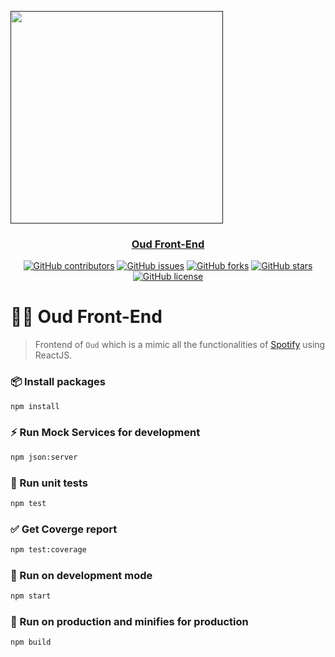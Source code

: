 <p align="center">
  <a href="" rel="noopener">
  
  <img 
    src="https://github.com/AbdallahHemdan/oudFrontend/blob/master/oudfrontend/src/assets/images/Oud.png" 
    width="340px"
    height="340px"
    align="center"
  />

</p>

<h3 align="center">Oud Front-End</h3>

<div align="center">

[![GitHub contributors](https://img.shields.io/github/contributors/AbdallahHemdan/oudFrontend)](https://github.com/AbdallahHemdan/oudFrontend/contributors)
[![GitHub issues](https://img.shields.io/github/issues/AbdallahHemdan/oudFrontend)](https://github.com/AbdallahHemdan/oudFrontend/issues)
[![GitHub forks](https://img.shields.io/github/forks/AbdallahHemdan/oudFrontend)](https://github.com/AbdallahHemdan/oudFrontend/network)
[![GitHub stars](https://img.shields.io/github/stars/AbdallahHemdan/oudFrontend)](https://github.com/AbdallahHemdan/oudFrontend/stargazers)
[![GitHub license](https://img.shields.io/github/license/AbdallahHemdan/oudFrontend)](https://github.com/AbdallahHemdan/oudFrontend/blob/master/LICENSE)

</div>

# 🏃‍♂️ Oud Front-End
> Frontend of ```Oud``` which is a mimic all the functionalities of [Spotify](https://open.spotify.com/) using ReactJS.



### 📦 Install packages
```sh
npm install
```
### ⚡ Run Mock Services for development
```sh
npm json:server
```

### 🧪 Run unit tests
```sh
npm test
```

### ✅ Get Coverge report
```sh
npm test:coverage
```
### 🧩 Run on development mode
```sh
npm start
```

### 🤵 Run on production and minifies for production
```sh
npm build
```
